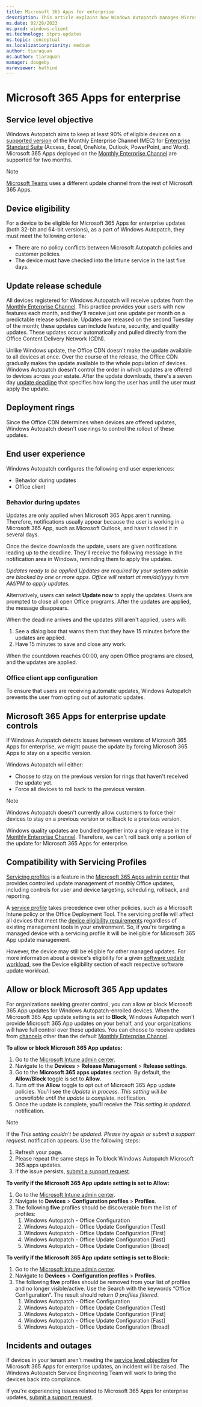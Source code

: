 ```yaml
---
title: Microsoft 365 Apps for enterprise
description: This article explains how Windows Autopatch manages Microsoft 365 Apps for enterprise updates
ms.date: 02/28/2023
ms.prod: windows-client
ms.technology: itpro-updates
ms.topic: conceptual
ms.localizationpriority: medium
author: tiaraquan
ms.author: tiaraquan
manager: dougeby
msreviewer: hathind
---
```


# Microsoft 365 Apps for enterprise

## Service level objective

Windows Autopatch aims to keep at least 90% of eligible devices on a [supported version](/deployoffice/overview-update-channels#support-duration-for-monthly-enterprise-channel) of the Monthly Enterprise Channel (MEC) for [Enterprise Standard Suite](/deployoffice/about-microsoft-365-apps) (Access, Excel, OneNote, Outlook, PowerPoint, and Word). Microsoft 365 Apps deployed on the [Monthly Enterprise Channel](/deployoffice/overview-update-channels#monthly-enterprise-channel-overview) are supported for two months.

> [!NOTE]
> [Microsoft Teams](../operate/windows-autopatch-teams.md) uses a different update channel from the rest of Microsoft 365 Apps.

## Device eligibility

For a device to be eligible for Microsoft 365 Apps for enterprise updates (both 32-bit and 64-bit versions), as a part of Windows Autopatch, they must meet the following criteria:  

- There are no policy conflicts between Microsoft Autopatch policies and customer policies.
- The device must have checked into the Intune service in the last five days.

## Update release schedule

All devices registered for Windows Autopatch will receive updates from the [Monthly Enterprise Channel](/deployoffice/overview-update-channels#monthly-enterprise-channel-overview). This practice provides your users with new features each month, and they'll receive just one update per month on a predictable release schedule. Updates are released on the second Tuesday of the month; these updates can include feature, security, and quality updates. These updates occur automatically and pulled directly from the Office Content Delivery Network (CDN).

Unlike Windows update, the Office CDN doesn't make the update available to all devices at once. Over the course of the release, the Office CDN gradually makes the update available to the whole population of devices. Windows Autopatch doesn't control the order in which updates are offered to devices across your estate. After the update downloads, there's a seven day [update deadline](/deployoffice/configure-update-settings-microsoft-365-apps) that specifies how long the user has until the user must apply the update.  

## Deployment rings

Since the Office CDN determines when devices are offered updates, Windows Autopatch doesn't use rings to control the rollout of these updates.

## End user experience

Windows Autopatch configures the following end user experiences:

- Behavior during updates
- Office client

### Behavior during updates

Updates are only applied when Microsoft 365 Apps aren't running. Therefore, notifications usually appear because the user is working in a Microsoft 365 App, such as Microsoft Outlook, and hasn't closed it in several days.

Once the device downloads the update, users are given notifications leading up to the deadline. They'll receive the following message in the notification area in Windows, reminding them to apply the updates.

*Updates ready to be applied
Updates are required by your system admin are blocked by one or more apps. Office will restart at mm/dd/yyyy h:mm AM/PM to apply updates.*

Alternatively, users can select **Update now** to apply the updates. Users are prompted to close all open Office programs. After the updates are applied, the message disappears.

When the deadline arrives and the updates still aren't applied, users will:

1. See a dialog box that warns them that they have 15 minutes before the updates are applied.
1. Have 15 minutes to save and close any work.

When the countdown reaches 00∶00, any open Office programs are closed, and the updates are applied.

### Office client app configuration

To ensure that users are receiving automatic updates, Windows Autopatch prevents the user from opting out of automatic updates.  

## Microsoft 365 Apps for enterprise update controls

If Windows Autopatch detects issues between versions of Microsoft 365 Apps for enterprise, we might pause the update by forcing Microsoft 365 Apps to stay on a specific version.  

Windows Autopatch will either:

- Choose to stay on the previous version for rings that haven't received the update yet.
- Force all devices to roll back to the previous version.

> [!NOTE]
> Windows Autopatch doesn't currently allow customers to force their devices to stay on a previous version or rollback to a previous version.

Windows quality updates are bundled together into a single release in the [Monthly Enterprise Channel](/deployoffice/overview-update-channels#monthly-enterprise-channel-overview). Therefore, we can't roll back only a portion of the update for Microsoft 365 Apps for enterprise.  

## Compatibility with Servicing Profiles

[Servicing profiles](/deployoffice/admincenter/servicing-profile) is a feature in the [Microsoft 365 Apps admin center](https://config.office.com/) that provides controlled update management of monthly Office updates, including controls for user and device targeting, scheduling, rollback, and reporting.

A [service profile](/deployoffice/admincenter/servicing-profile#compatibility-with-other-management-tools) takes precedence over other policies, such as a Microsoft Intune policy or the Office Deployment Tool. The servicing profile will affect all devices that meet the [device eligibility requirements](#device-eligibility) regardless of existing management tools in your environment. So, if you're targeting a managed device with a servicing profile it will be ineligible for Microsoft 365 App update management.

However, the device may still be eligible for other managed updates. For more information about a device's eligibility for a given [software update workload](windows-autopatch-update-management.md#software-update-workloads), see the Device eligibility section of each respective software update workload.

## Allow or block Microsoft 365 App updates

For organizations seeking greater control, you can allow or block Microsoft 365 App updates for Windows Autopatch-enrolled devices. When the Microsoft 365 App update setting is set to **Block**, Windows Autopatch won't provide Microsoft 365 App updates on your behalf, and your organizations will have full control over these updates. You can choose to receive updates from [channels](/deployoffice/overview-update-channels) other than the default [Monthly Enterprise Channel](/deployoffice/overview-update-channels#monthly-enterprise-channel-overview).

**To allow or block Microsoft 365 App updates:**

1. Go to the [Microsoft Intune admin center](https://go.microsoft.com/fwlink/?linkid=2109431).
2. Navigate to the **Devices** > **Release Management** > **Release settings**.
3. Go to the **Microsoft 365 apps updates** section. By default, the **Allow/Block** toggle is set to **Allow**.
4. Turn off the **Allow** toggle to opt out of Microsoft 365 App update policies. You'll see the *Update in process. This setting will be unavailable until the update is complete.* notification.
5. Once the update is complete, you’ll receive the *This setting is updated.* notification.

> [!NOTE]
> If the *This setting couldn’t be updated. Please try again or submit a support request.* notification appears. Use the following steps:<ol><li>Refresh your page.</li><li>Please repeat the same steps in To block Windows Autopatch Microsoft 365 apps updates.</li><li>If the issue persists, [submit a support request](../operate/windows-autopatch-support-request.md).</li>

**To verify if the Microsoft 365 App update setting is set to Allow:**

1. Go to the [Microsoft Intune admin center](https://go.microsoft.com/fwlink/?linkid=2109431).
2. Navigate to **Devices** > **Configuration profiles** > **Profiles**.
3. The following **five** profiles should be discoverable from the list of profiles:
    1. Windows Autopatch - Office Configuration
    2. Windows Autopatch - Office Update Configuration [Test]
    3. Windows Autopatch - Office Update Configuration [First]
    4. Windows Autopatch - Office Update Configuration [Fast]
    5. Windows Autopatch - Office Update Configuration [Broad]

**To verify if the Microsoft 365 App update setting is set to Block:**

1. Go to the [Microsoft Intune admin center](https://go.microsoft.com/fwlink/?linkid=2109431).
2. Navigate to **Devices** > **Configuration profiles** > **Profiles**.
3. The following **five** profiles should be removed from your list of profiles and no longer visible/active. Use the Search with the keywords “Office Configuration”. The result should return *0 profiles filtered*.
    1. Windows Autopatch - Office Configuration
    2. Windows Autopatch - Office Update Configuration [Test]
    3. Windows Autopatch - Office Update Configuration [First]
    4. Windows Autopatch - Office Update Configuration [Fast]
    5. Windows Autopatch - Office Update Configuration [Broad]

## Incidents and outages

If devices in your tenant aren't meeting the [service level objective](#service-level-objective) for Microsoft 365 Apps for enterprise updates, an incident will be raised. The Windows Autopatch Service Engineering Team will work to bring the devices back into compliance.

If you're experiencing issues related to Microsoft 365 Apps for enterprise updates, [submit a support request](../operate/windows-autopatch-support-request.md).
